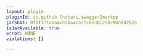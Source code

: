 ```yaml
---
layout: plugin
pluginId: io.github.lhotari.swagger2markup
jarSha1: 0f1f371a6aac05baacacfc663b1258c94b842526
isJarAvailable: true
error: NONE
violations: []

---
```

